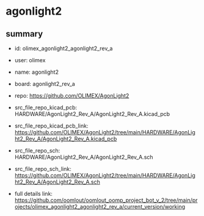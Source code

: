 # agonlight2
 
## summary 
* id: olimex_agonlight2_agonlight2_rev_a
* user: olimex
* name: agonlight2
* board: agonlight2_rev_a
* repo: https://github.com/OLIMEX/AgonLight2
* src_file_repo_kicad_pcb: HARDWARE/AgonLight2_Rev_A/AgonLight2_Rev_A.kicad_pcb
* src_file_repo_kicad_pcb_link: https://github.com/OLIMEX/AgonLight2/tree/main/HARDWARE/AgonLight2_Rev_A/AgonLight2_Rev_A.kicad_pcb


* src_file_repo_sch: HARDWARE/AgonLight2_Rev_A/AgonLight2_Rev_A.sch
* src_file_repo_sch_link: https://github.com/OLIMEX/AgonLight2/tree/main/HARDWARE/AgonLight2_Rev_A/AgonLight2_Rev_A.sch
* full details link: https://github.com/oomlout/oomlout_oomp_project_bot_v_2/tree/main/projects/olimex_agonlight2_agonlight2_rev_a/current_version/working  







